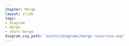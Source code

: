 ```yaml
---
chapter: Merge
layout: slide
tags:
- diagram
- merge
- short-merge
diagram_svg_path: "assets/diagrams/merge-recursive.svg"
---
```

